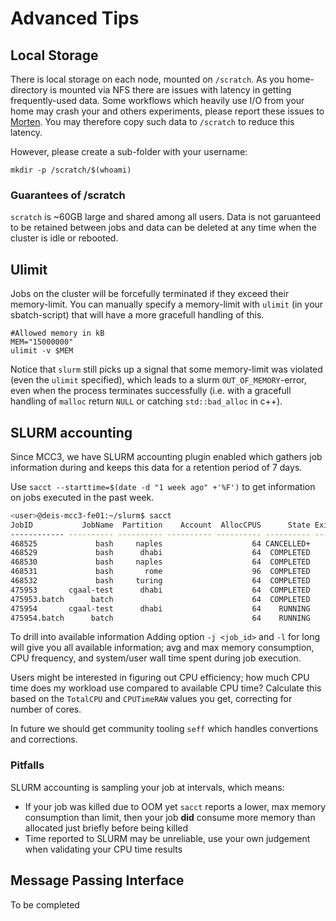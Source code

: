 # Advanced Tips

## Local Storage

There is local storage on each node, mounted on `/scratch`.
As you home-directory is mounted via NFS there are issues with latency in getting frequently-used data. Some workflows which heavily use I/O from your home may crash your and others experiments, please report these issues to [Morten](mailto:mksc@cs.aau.dk).
You may therefore copy such data to `/scratch` to reduce this latency.

However, please create a sub-folder with your username:
```
mkdir -p /scratch/$(whoami)
```
### Guarantees of /scratch
`scratch` is ~60GB large and shared among all users.
Data is not garuanteed to be retained between jobs and data can be deleted at any time when the cluster is idle or rebooted.

## Ulimit
Jobs on the cluster will be forcefully terminated if they exceed their memory-limit.
You can manually specify a memory-limit with `ulimit` (in your sbatch-script) that will have a more gracefull handling of this.

```
#Allowed memory in kB
MEM="15000000"
ulimit -v $MEM
```
Notice that `slurm` still picks up a signal that some memory-limit was violated (even the `ulimit` specified), which leads to a slurm `OUT_OF_MEMORY`-error, even when the process terminates successfully (i.e. with a gracefull handling of `malloc` return `NULL` or catching `std::bad_alloc` in c++).

## SLURM accounting
Since MCC3, we have SLURM accounting plugin enabled which gathers job information during and keeps this data for a retention period of 7 days.

Use `sacct --starttime=$(date -d "1 week ago" +'%F')` to get information on jobs executed in the past week.
```sh 
<user>@deis-mcc3-fe01:~/slurm$ sacct
JobID           JobName  Partition    Account  AllocCPUS      State ExitCode 
------------ ---------- ---------- ---------- ---------- ---------- -------- 
468525             bash     naples                    64 CANCELLED+      0:0 
468529             bash      dhabi                    64  COMPLETED      0:0 
468530             bash     naples                    64  COMPLETED      0:0 
468531             bash       rome                    96  COMPLETED      0:0 
468532             bash     turing                    64  COMPLETED      0:0
475953       cgaal-test      dhabi                    64  COMPLETED      0:0 
475953.batch      batch                               64  COMPLETED      0:0 
475954       cgaal-test      dhabi                    64    RUNNING      0:0 
475954.batch      batch                               64    RUNNING      0:0
```

To drill into available information Adding option `-j <job_id>` and `-l` for long will give you all available information; avg and max memory consumption, CPU frequency, and system/user wall time spent during job execution.

Users might be interested in figuring out CPU efficiency; how much CPU time does my workload use compared to available CPU time?
Calculate this based on the `TotalCPU` and `CPUTimeRAW` values you get, correcting for number of cores.

In future we should get community tooling `seff` which handles convertions and corrections.

### Pitfalls
SLURM accounting is sampling your job at intervals, which means:
- If your job was killed due to OOM yet `sacct` reports a lower, max memory consumption than limit, then your job **did** consume more memory than allocated just briefly before being killed
- Time reported to SLURM may be unreliable, use your own judgement when validating your CPU time results

## Message Passing Interface
To be completed
